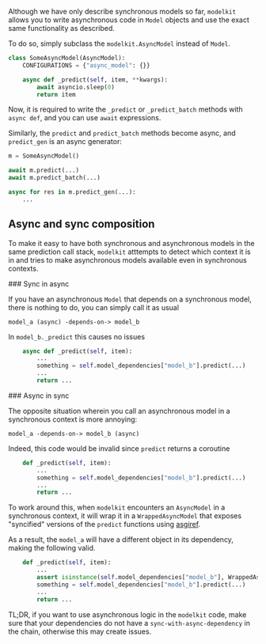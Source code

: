 Although we have only describe synchronous models so far, `modelkit` allows you to write asynchronous code in `Model` objects and use the exact same functionality as described.

To do so, simply subclass the `modelkit.AsyncModel` instead of `Model`.

```python
class SomeAsyncModel(AsyncModel):
    CONFIGURATIONS = {"async_model": {}}

    async def _predict(self, item, **kwargs):
        await asyncio.sleep(0)
        return item
```

Now, it is required to write the `_predict` or `_predict_batch` methods with `async def`, and you can use `await` expressions.

Similarly, the `predict` and `predict_batch` methods become async, and `predict_gen` is an async generator:


```python
m = SomeAsyncModel()

await m.predict(...)
await m.predict_batch(...)

async for res in m.predict_gen(...):
    ...
```

## Async and sync composition

To make it easy to have both synchronous and asynchronous models in the same prediction call stack, `modelkit` atttempts to detect which context it is in and tries to make asynchronous models available even in synchronous contexts.


### Sync in async

If you have an asynchronous `Model` that depends on a synchronous model, there is nothing to do, you can simply call it as usual
```
model_a (async) -depends-on-> model_b
```

In `model_b._predict` this causes no issues

```python
    async def _predict(self, item):
        ...
        something = self.model_dependencies["model_b"].predict(...)
        ...
        return ...
```

### Async in sync

The opposite situation wherein you call an asynchronous model in a synchronous context is more annoying:

```
model_a -depends-on-> model_b (async) 
```

Indeed, this code would be invalid since `predict` returns a coroutine
```python
    def _predict(self, item):
        ...
        something = self.model_dependencies["model_b"].predict(...)
        ...
        return ...
```

To work around this, when `modelkit` encounters an `AsyncModel` in a synchronous context, it will wrap it in a `WrappedAsyncModel` that exposes "syncified" versions of the `predict` functions using [asgiref](https://github.com/django/asgiref).

As a result, the `model_a` will have a different object in its dependency, making the following valid.
```python
    def _predict(self, item):
        ...
        assert isinstance(self.model_dependencies["model_b"], WrappedAsyncModel)
        something = self.model_dependencies["model_b"].predict(...)
        ...
        return ...
```

TL;DR, if you want to use asynchronous logic in the `modelkit` code, make sure that your dependencies do not have a `sync-with-async-dependency` in the chain, otherwise this may create issues.